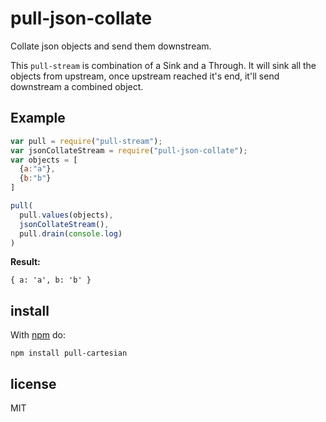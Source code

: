 # pull-json-collate

Collate json objects and send them downstream.

This `pull-stream` is combination of a Sink and a Through. It will sink all the objects from upstream, once upstream
reached it's end, it'll send downstream a combined object.

## Example

```js
var pull = require("pull-stream");
var jsonCollateStream = require("pull-json-collate");
var objects = [
  {a:"a"},
  {b:"b"}
]

pull(
  pull.values(objects),
  jsonCollateStream(),
  pull.drain(console.log)
)
```

**Result:**

```
{ a: 'a', b: 'b' }
```

## install

With [npm](https://npmjs.org) do:

```
npm install pull-cartesian
```

## license

MIT
